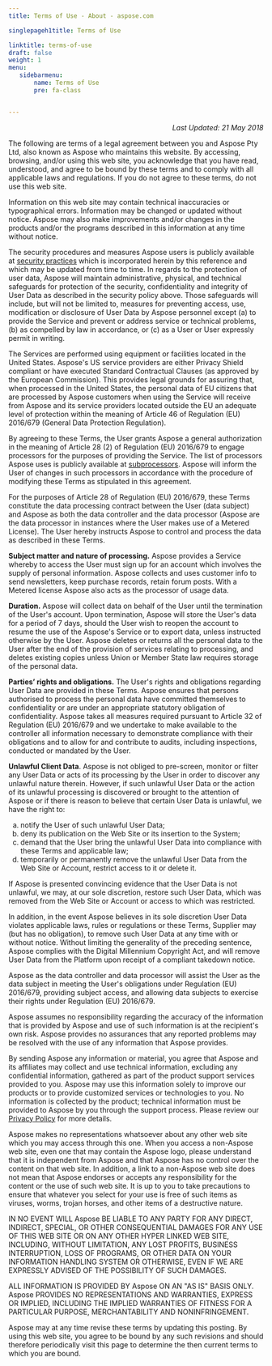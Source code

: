 ```yaml
---
title: Terms of Use - About - aspose.com

singlepageh1title: Terms of Use

linktitle: terms-of-use
draft: false
weight: 1
menu:
   sidebarmenu: 
       name: Terms of Use
       pre: fa-class


---
```



<div class="box1">
<p style="text-align: right;"><em>Last Updated: 21 May 2018</em></p>
<p>The following are terms of a legal agreement between you and Aspose Pty Ltd, also known as Aspose who maintains this website. By accessing, browsing, and/or using this web site, you acknowledge that you have read, understood, and agree to be bound by these terms and to comply with all applicable laws and regulations. If you do not agree to these terms, do not use this web site.</p>
<p>Information on this web site may contain technical inaccuracies or typographical errors. Information may be changed or updated without notice. Aspose may also make improvements and/or changes in the products and/or the programs described in this information at any time without notice.</p>
<p>The security procedures and measures Aspose users is publicly available at <a href="/security" rel="alternate">security practices</a> which is incorporated herein by this reference and which may be updated from time to time. In regards to the protection of user data, Aspose will maintain administrative, physical, and technical safeguards for protection of the security, confidentiality and integrity of User Data as described in the security policy above. Those safeguards will include, but will not be limited to, measures for preventing access, use, modification or disclosure of User Data by Aspose personnel except (a) to provide the Service and prevent or address service or technical problems, (b) as compelled by law in accordance, or (c) as a User or User expressly permit in writing.</p>
<p>The Services are performed using equipment or facilities located in the United States. Aspose's US service providers are either Privacy Shield compliant or have executed Standard Contractual Clauses (as approved by the European Commission). This provides legal grounds for assuring that, when processed in the United States, the personal data of EU citizens that are processed by Aspose customers when using the Service will receive from Aspose and its service providers located outside the EU an adequate level of protection within the meaning of Article 46 of Regulation (EU) 2016/679 (General Data Protection Regulation).</p>
<p>By agreeing to these Terms, the User grants Aspose a general authorization in the meaning of Article 28 (2) of Regulation (EU) 2016/679 to engage processors for the purposes of providing the Service. The list of processors Aspose uses is publicly available at <a href="/legal/subprocessors" rel="alternate">subprocessors</a>. Aspose will inform the User of changes in such processors in accordance with the procedure of modifying these Terms as stipulated in this agreement.</p>
<p>For the purposes of Article 28 of Regulation (EU) 2016/679, these Terms constitute the data processing contract between the User (data subject) and Aspose as both the data controller and the data processor (Aspose are the data processor in instances where the User makes use of a Metered License). The User hereby instructs Aspose to control and process the data as described in these Terms.</p>
<p><strong>Subject matter and nature of processing.</strong> Aspose provides a Service whereby to access the User must sign up for an account which involves the supply of personal information. Aspose collects and uses customer info to send newsletters, keep purchase records, retain forum posts. With a Metered license Aspose also acts as the processor of usage data.</p>
<p><strong>Duration.</strong> Aspose will collect data on behalf of the User until the termination of the User's account. Upon termination, Aspose will store the User's data for a period of 7 days, should the User wish to reopen the account to resume the use of the Aspose's Service or to export data, unless instructed otherwise by the User. Aspose deletes or returns all the personal data to the User after the end of the provision of services relating to processing, and deletes existing copies unless Union or Member State law requires storage of the personal data.</p>
<p><strong>Parties’ rights and obligations.</strong> The User's rights and obligations regarding User Data are provided in these Terms. Aspose ensures that persons authorised to process the personal data have committed themselves to confidentiality or are under an appropriate statutory obligation of confidentiality. Aspose takes all measures required pursuant to Article 32 of Regulation (EU) 2016/679 and we undertake to make available to the controller all information necessary to demonstrate compliance with their obligations and to allow for and contribute to audits, including inspections, conducted or mandated by the User.</p>
<p><strong>Unlawful Client Data</strong>. Aspose is not obliged to pre-screen, monitor or filter any User Data or acts of its processing by the User in order to discover any unlawful nature therein. However, if such unlawful User Data or the action of its unlawful processing is discovered or brought to the attention of Aspose or if there is reason to believe that certain User Data is unlawful, we have the right to:</p>
<ol type="a"><li>notify the User of such unlawful User Data;</li>
<li>deny its publication on the Web Site or its insertion to the System;</li>
<li>demand that the User bring the unlawful User Data into compliance with these Terms and applicable law;</li>
<li>temporarily or permanently remove the unlawful User Data from the Web Site or Account, restrict access to it or delete it.</li>
</ol><p>If Aspose is presented convincing evidence that the User Data is not unlawful, we may, at our sole discretion, restore such User Data, which was removed from the Web Site or Account or access to which was restricted.</p>
<p>In addition, in the event Aspose believes in its sole discretion User Data violates applicable laws, rules or regulations or these Terms, Supplier may (but has no obligation), to remove such User Data at any time with or without notice. Without limiting the generality of the preceding sentence, Aspose complies with the Digital Millennium Copyright Act, and will remove User Data from the Platform upon receipt of a compliant takedown notice.</p>
<p>Aspose as the data controller and data processor will assist the User as the data subject in meeting the User's obligations under Regulation (EU) 2016/679, providing subject access, and allowing data subjects to exercise their rights under Regulation (EU) 2016/679.</p>
<p>Aspose assumes no responsibility regarding the accuracy of the information that is provided by Aspose and use of such information is at the recipient's own risk. Aspose provides no assurances that any reported problems may be resolved with the use of any information that Aspose provides.</p>
<p>By sending Aspose any information or material, you agree that Aspose and its affiliates may collect and use technical information, excluding any confidential information, gathered as part of the product support services provided to you. Aspose may use this information solely to improve our products or to provide customized services or technologies to you. No information is collected by the product; technical information must be provided to Aspose by you through the support process. Please review our <a href="/legal/privacy-policy" rel="alternate">Privacy Policy</a> for more details.</p>
<p>Aspose makes no representations whatsoever about any other web site which you may access through this one. When you access a non-Aspose web site, even one that may contain the Aspose logo, please understand that it is independent from Aspose and that Aspose has no control over the content on that web site. In addition, a link to a non-Aspose web site does not mean that Aspose endorses or accepts any responsibility for the content or the use of such web site. It is up to you to take precautions to ensure that whatever you select for your use is free of such items as viruses, worms, trojan horses, and other items of a destructive nature.</p>
<p>IN NO EVENT WILL Aspose BE LIABLE TO ANY PARTY FOR ANY DIRECT, INDIRECT, SPECIAL, OR OTHER CONSEQUENTIAL DAMAGES FOR ANY USE OF THIS WEB SITE OR ON ANY OTHER HYPER LINKED WEB SITE, INCLUDING, WITHOUT LIMITATION, ANY LOST PROFITS, BUSINESS INTERRUPTION, LOSS OF PROGRAMS, OR OTHER DATA ON YOUR INFORMATION HANDLING SYSTEM OR OTHERWISE, EVEN IF WE ARE EXPRESSLY ADVISED OF THE POSSIBILITY OF SUCH DAMAGES.</p>
<p>ALL INFORMATION IS PROVIDED BY Aspose ON AN "AS IS" BASIS ONLY. Aspose PROVIDES NO REPRESENTATIONS AND WARRANTIES, EXPRESS OR IMPLIED, INCLUDING THE IMPLIED WARRANTIES OF FITNESS FOR A PARTICULAR PURPOSE, MERCHANTABILITY AND NONINFRINGEMENT.</p>
<p>Aspose may at any time revise these terms by updating this posting. By using this web site, you agree to be bound by any such revisions and should therefore periodically visit this page to determine the then current terms to which you are bound.</p>
</div>
